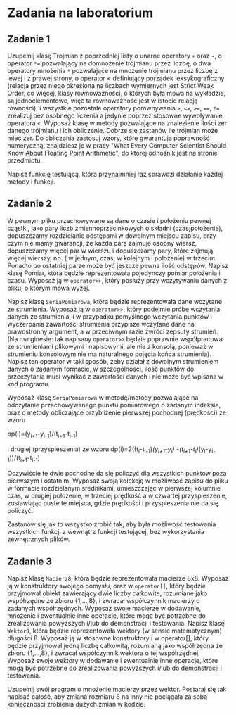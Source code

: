 # Zadania na laboratorium

## Zadanie 1
Uzupełnij klasę Trojmian z poprzedniej listy o unarne operatory ```+``` oraz ```-```, o operator ```*=``` pozwalający 
na domnożenie trójmianu przez liczbę, o dwa operatory mnożenia ```*``` pozwalające na mnożenie trójmianu przez liczbę 
z lewej i z prawej strony, o operator < definiujący porządek leksykograficzny (relacja przez niego określona 
na liczbach wymiernych jest Strict Weak Order, co więcej, klasy równoważności, o których była mowa na wykładzie, 
są jednoelementowe, więc ta równoważność jest w istocie relacją równości), i wszystkie pozostałe 
operatory porównywania ```>```, ```<=```, ```>=```, ```==```, ```!=``` zrealizuj bez osobnego liczenia 
a jedynie poprzez stosowne wywoływanie operatora ```<```.
Wyposaż klasę w metody pozwalające na znalezienie ilości zer danego trójmianu i ich obliczenie. 
Dobrze się zastanów ile trójmian może mieć zer. Do obliczania zastosuj wzory, 
które gwarantują poprawność numeryczną, znajdziesz je w pracy 
"What Every Computer Scientist Should Know About Floating Point Arithmetic", 
do której odnośnik jest na stronie przedmiotu.

Napisz funkcję testującą, która przynajmniej raz sprawdzi działanie każdej metody i funkcji.

## Zadanie 2
W pewnym pliku przechowywane są dane o czasie i położeniu pewnej cząstki, jako pary liczb zmiennoprzecinkowych 
o składni (czas;położenie), dopuszczamy rozdzielanie odstępami w dowolnym miejscu zapisu, przy czym nie mamy gwarancji, 
że każda para zajmuje osobny wiersz, dopuszczamy więcej par w wierszu i dopuszczamy pary, które zajmują więcej wierszy, 
np. ( w jednym, czas; w kolejnym i położenie) w trzecim. Ponadto po ostatniej parze może być jeszcze pewna ilość odstępów.
Napisz klasę Pomiar, która będzie reprezentowała pojedynczy pomiar położenia i czasu. 
Wyposaż ją w ```operator>>```, który posłuży przy wczytywaniu danych z pliku, o którym mowa wyżej.

Napisz klasę ```SeriaPomiarowa```, która będzie reprezentowała dane wczytane ze strumienia. Wyposaż ją w ```operator>>```, 
który podejmie próbę wczytania danych ze strumienia, i w przypadku pomyślnego wczytania punktów i wyczerpania 
zawartości strumienia przypisze wczytane dane na prawostronny argument, a w przeciwnym razie zwróci zepsuty strumień. 
(Na marginesie: tak napisany ```operator>>``` będzie poprawnie współpracował ze strumieniami plikowymi i napisowymi, 
ale nie z konsolą, ponieważ w strumieniu konsolowym nie ma naturalnego pojęcia końca strumienia). 
Napisz ten operator w taki sposób, żeby działał z dowolnym strumieniem danych o zadanym formacie, 
w szczególności, ilość punktów do przeczytania musi wynikać z zawartości danych i nie może być wpisana w kod programu.

Wyposaż klasę ```SeriaPomiarowa``` w metodę/metody pozwalające na odczytanie przechowywanego punktu pomiarowego 
o zadanym indeksie, oraz o metody obliczające przybliżenie pierwszej pochodnej (prędkości) ze wzoru

pp(i)=(y<sub>i+1</sub>-y<sub>i-1</sub>)/(t<sub>i+1</sub>-t<sub>i-1</sub>)

i drugiej (przyspieszenia) ze wzoru
dp(i)=2((t<sub>i</sub>-t<sub>i-1</sub>)*(y<sub>i+1</sub>-y<sub>i</sub>) -(t<sub>i+1</sub>-t<sub>i</sub>)*(y<sub>i</sub>-y<sub>i-1</sub>))/(t<sub>i+1</sub>-t<sub>i-1</sub>)

Oczywiście te dwie pochodne da się policzyć dla wszystkich punktów poza pierwszym i ostatnim.
Wyposaż swoją kolekcję w możliwość zapisu do pliku w formacie rozdzielanym średnikami, 
umieszczając w pierwszej kolumnie czas, w drugiej położenie, w trzeciej prędkość a w czwartej przyspieszenie, 
zostawiając puste te miejsca, gdzie prędkości i przyspieszenia nie da się policzyć.

Zastanów się jak to wszystko zrobić tak, aby była możliwość testowania wszystkich funkcji z wewnątrz funkcji testującej, 
bez wykorzystania zewnętrznych plików.

## Zadanie 3
Napisz klasę ```Macierz8```, która będzie reprezentowała macierze 8x8. Wyposaż ją w konstruktory swojego pomysłu, oraz w ```operator[]```, który będzie przyjmował obiekt zawierający dwie liczby całkowite, rozumiane jako współrzędne ze zbioru {1,...,8}, i zwracał współczynnik macierzy o zadanych współrzędnych. Wyposaż swoje macierze w dodawanie, mnożenie i ewentualnie inne operacje, które mogą być potrzebne do zrealizowania powyższych i/lub do demonstracji i testowania.
Napisz klasę ```Wektor8```, która będzie reprezentowała wektory (w sensie matematycznym) długości 8. Wyposaż ją w stosowne konstruktory i w operator[], który będzie przyjmował jedną liczbę całkowitą, rozumianą jako współrzędna ze zbioru {1,...,8}, i zwracał współczynnik wektora o tej współrzędnej. Wyposaż swoje wektory w dodawanie i ewentualnie inne operacje, które mogą być potrzebne do zrealizowania powyższych i/lub do demonstracji i testowania.

Uzupełnij swój program o mnożenie macierzy przez wektor. Postaraj się tak napisać całość, aby zmiana rozmiaru 8 na inny nie pociągała za sobą konieczności zrobienia dużych zmian w kodzie.